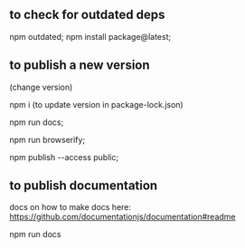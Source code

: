 ## to check for outdated deps

  npm outdated;
  npm install package@latest;

## to publish a new version

  (change version)

  npm i (to update version in package-lock.json)

  npm run docs;

  npm run browserify;

  npm publish --access public;

## to publish documentation

  docs on how to make docs here:
  <https://github.com/documentationjs/documentation#readme>

  npm run docs
